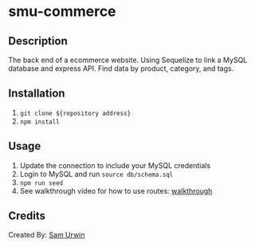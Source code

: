 # smu-commerce

## Description
The back end of a ecommerce website. Using Sequelize to link a MySQL database and express API. Find data by product, category, and tags.

## Installation
1. ```git clone ${repository address}```
2. ```npm install```

## Usage
1. Update the connection to include your MySQL credentials
2. Login to MySQL and run ```source db/schema.sql```
3. ```npm run seed```
4. See walkthrough video for how to use routes: [walkthrough](https://drive.google.com/file/d/1XJs71Lam2dCefBVNrsqWzzwy87Lo5F4L/view?usp=sharing)

## Credits 
Created By: [Sam Urwin](https://github.com/samurwin)